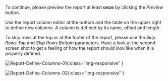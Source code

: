 To continue, please preview the report at least **once** by clicking the *Preview* button.

Use the report column editor at the bottom and the table on the upper right to define new columns. A column is defined by its name, offset and length.

To skip rows at the top or at the footer of the report, please use the *Skip Rows Top* and *Skip Rows Bottom* parameters.
Have a look at the second screen shot to get a feeling of how the report should look like when it is properly defined.

![Report-Define-Columns-01](/img/content/Report-Define-Columns-01.png){:class="img-responsive" }

![Report-Define-Columns-02](/img/content/Report-Define-Columns-02.png){:class="img-responsive" }